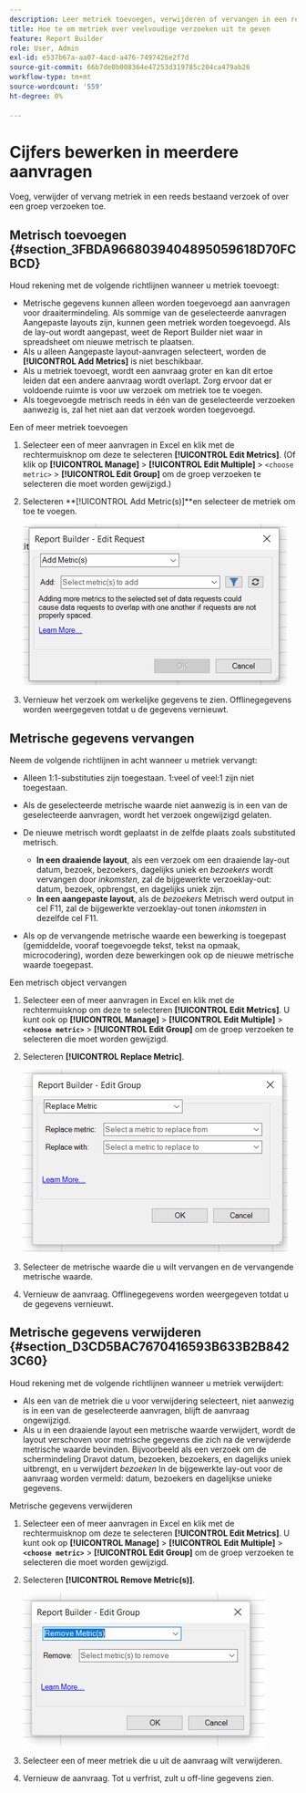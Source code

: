 ```yaml
---
description: Leer metriek toevoegen, verwijderen of vervangen in een reeds bestaand verzoek of over een groep verzoeken.
title: Hoe te om metriek over veelvoudige verzoeken uit te geven
feature: Report Builder
role: User, Admin
exl-id: e537b67a-aa07-4acd-a476-7497426e2f7d
source-git-commit: 66b7de0b008364e47253d319785c204ca479ab26
workflow-type: tm+mt
source-wordcount: '559'
ht-degree: 0%

---
```


# Cijfers bewerken in meerdere aanvragen

Voeg, verwijder of vervang metriek in een reeds bestaand verzoek of over een groep verzoeken toe.

## Metrisch toevoegen {#section_3FBDA9668039404895059618D70FCBCD}

Houd rekening met de volgende richtlijnen wanneer u metriek toevoegt:

* Metrische gegevens kunnen alleen worden toegevoegd aan aanvragen voor draaitermindeling.
Als sommige van de geselecteerde aanvragen Aangepaste layouts zijn, kunnen geen metriek worden toegevoegd. Als de lay-out wordt aangepast, weet de Report Builder niet waar in spreadsheet om nieuwe metrisch te plaatsen.
* Als u alleen Aangepaste layout-aanvragen selecteert, worden de **[!UICONTROL Add Metrics]** is niet beschikbaar.
* Als u metriek toevoegt, wordt een aanvraag groter en kan dit ertoe leiden dat een andere aanvraag wordt overlapt. Zorg ervoor dat er voldoende ruimte is voor uw verzoek om metriek toe te voegen.
* Als toegevoegde metrisch reeds in één van de geselecteerde verzoeken aanwezig is, zal het niet aan dat verzoek worden toegevoegd.

Een of meer metriek toevoegen

1. Selecteer een of meer aanvragen in Excel en klik met de rechtermuisknop om deze te selecteren **[!UICONTROL Edit Metrics]**. (Of klik op **[!UICONTROL Manage]** > **[!UICONTROL Edit Multiple]** > `<choose metric>` > **[!UICONTROL Edit Group]** om de groep verzoeken te selecteren die moet worden gewijzigd.)
1. Selecteren **[!UICONTROL Add Metric(s)]**en selecteer de metriek om toe te voegen.

   ![Schermafbeelding met de optie Aanvraag bewerken, Metrisch(e) toevoegen geselecteerd.](assets/add_metric.png)

1. Vernieuw het verzoek om werkelijke gegevens te zien. Offlinegegevens worden weergegeven totdat u de gegevens vernieuwt.

## Metrische gegevens vervangen

Neem de volgende richtlijnen in acht wanneer u metriek vervangt:

* Alleen 1:1-substituties zijn toegestaan. 1:veel of veel:1 zijn niet toegestaan.
* Als de geselecteerde metrische waarde niet aanwezig is in een van de geselecteerde aanvragen, wordt het verzoek ongewijzigd gelaten.
* De nieuwe metrisch wordt geplaatst in de zelfde plaats zoals substituted metrisch.

   * **In een draaiende layout**, als een verzoek om een draaiende lay-out datum, bezoek, bezoekers, dagelijks uniek en *bezoekers* wordt vervangen door *inkomsten*, zal de bijgewerkte verzoeklay-out: datum, bezoek, opbrengst, en dagelijks uniek zijn.
   * **In een aangepaste layout**, als de *bezoekers* Metrisch werd output in cel F11, zal de bijgewerkte verzoeklay-out tonen *inkomsten* in dezelfde cel F11.

* Als op de vervangende metrische waarde een bewerking is toegepast (gemiddelde, vooraf toegevoegde tekst, tekst na opmaak, microcodering), worden deze bewerkingen ook op de nieuwe metrische waarde toegepast.

Een metrisch object vervangen

1. Selecteer een of meer aanvragen in Excel en klik met de rechtermuisknop om deze te selecteren **[!UICONTROL Edit Metrics]**. U kunt ook op **[!UICONTROL Manage]** > **[!UICONTROL Edit Multiple]** > **`<choose metric>`** > **[!UICONTROL Edit Group]** om de groep verzoeken te selecteren die moet worden gewijzigd.

1. Selecteren **[!UICONTROL Replace Metric]**.

   ![Screenshot van het scherm Groep bewerken met Metrisch vervangen geselecteerd.](assets/replace_metric.png)

1. Selecteer de metrische waarde die u wilt vervangen en de vervangende metrische waarde.
1. Vernieuw de aanvraag. Offlinegegevens worden weergegeven totdat u de gegevens vernieuwt.

## Metrische gegevens verwijderen {#section_D3CD5BAC7670416593B633B2B8423C60}

Houd rekening met de volgende richtlijnen wanneer u metriek verwijdert:

* Als een van de metriek die u voor verwijdering selecteert, niet aanwezig is in een van de geselecteerde aanvragen, blijft de aanvraag ongewijzigd.
* Als u in een draaiende layout een metrische waarde verwijdert, wordt de layout verschoven voor metrische gegevens die zich na de verwijderde metrische waarde bevinden. Bijvoorbeeld als een verzoek om de schermindeling Dravot datum, bezoeken, bezoekers, en dagelijks uniek uitbrengt, en u verwijdert *bezoeken* In de bijgewerkte lay-out voor de aanvraag worden vermeld: datum, bezoekers en dagelijkse unieke gegevens.

Metrische gegevens verwijderen

1. Selecteer een of meer aanvragen in Excel en klik met de rechtermuisknop om deze te selecteren **[!UICONTROL Edit Metrics]**. U kunt ook op **[!UICONTROL Manage]** > **[!UICONTROL Edit Multiple]** > **`<choose metric>`** > **[!UICONTROL Edit Group]** om de groep verzoeken te selecteren die moet worden gewijzigd.

1. Selecteren **[!UICONTROL Remove Metric(s)]**.

   ![Screenshot met de geselecteerde optie Groep bewerken en Metrisch(e) verwijderen.](assets/remove_metric.png)

1. Selecteer een of meer metriek die u uit de aanvraag wilt verwijderen.
1. Vernieuw de aanvraag. Tot u verfrist, zult u off-line gegevens zien.
